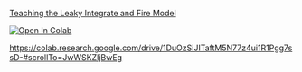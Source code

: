 
[Teaching the Leaky Integrate and Fire Model](https://github.com/russelljjarvis/LIF_DE_Brian2/blob/main/Brian2DiffEquations2.ipynb)

[![Open In Colab](https://colab.research.google.com/assets/colab-badge.svg)](https://colab.research.google.com/github/russelljjarvis/LIF_DE_Brian2/blob/main/Brian2DiffEquations2.ipynb)


https://colab.research.google.com/drive/1DuOzSiJITaftM5N77z4ui1R1Pgg7ssD-#scrollTo=JwWSKZIjBwEg
